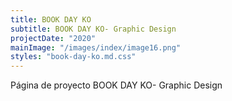 ```yaml
---
title: BOOK DAY KO
subtitle: BOOK DAY KO- Graphic Design
projectDate: "2020"
mainImage: "/images/index/image16.png"
styles: "book-day-ko.md.css"
---
```

Página de proyecto BOOK DAY KO- Graphic Design
